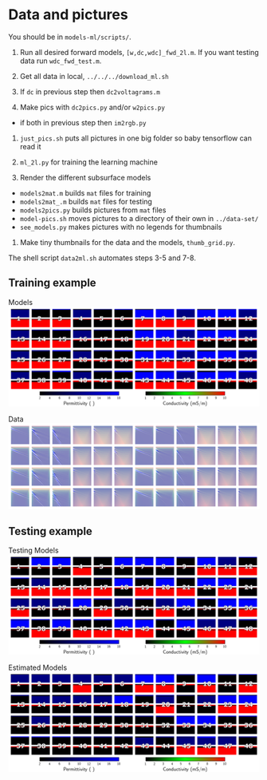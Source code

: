 # Data and pictures

You should be in ```models-ml/scripts/```.

1. Run all desired forward models, ```[w,dc,wdc]_fwd_2l.m```. If you want testing data run ```wdc_fwd_test.m```.

1. Get all data in local, ```../../../download_ml.sh```

1. If ```dc``` in previous step then ```dc2voltagrams.m```

1. Make pics with ```dc2pics.py``` and/or ```w2pics.py```

  * if both in previous step then ```im2rgb.py```

1. ```just_pics.sh``` puts all pictures in one big folder so baby tensorflow can read it 

1. ```ml_2l.py``` for training the learning machine

1. Render the different subsurface models 

  * ```models2mat.m``` builds ```mat``` files for training
  * ```models2mat_.m``` builds ```mat``` files for testing
  * ```models2pics.py``` builds pictures from ```mat``` files
  * ```model-pics.sh``` moves pictures to a directory of their own in ```../data-set/```
  * ```see_models.py``` makes pictures with no legends for thumbnails
  
1. Make tiny thumbnails for the data and the models, ```thumb_grid.py```.

The shell script ```data2ml.sh``` automates steps 3-5 and 7-8.

## Training example 

Models
![](pics/train-models.png)

Data
![](pics/train-data.png)

## Testing example 

Testing Models
![](pics/test-models.png)

Estimated Models
![](pics/estimated-models.png)